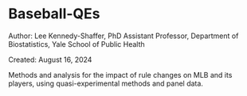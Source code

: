 # Baseball-QEs
Author: Lee Kennedy-Shaffer, PhD
Assistant Professor, Department of Biostatistics, Yale School of Public Health

Created: August 16, 2024

Methods and analysis for the impact of rule changes on MLB and its players, using quasi-experimental methods and panel data.

